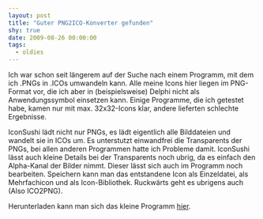 ```yaml
---
layout: post
title: "Guter PNG2ICO-Konverter gefunden"
shy: true
date: 2009-08-26 00:00:00
tags:
  - oldies
---
```


Ich war schon seit längerem auf der Suche nach einem Programm, mit dem ich .PNGs in .ICOs umwandeln kann. Alle meine Icons hier liegen im PNG-Format vor, die ich aber in (beispielsweise) Delphi nicht als Anwendungssymbol einsetzen kann. Einige Programme, die ich getestet habe, kamen nur mit max. 32x32-Icons klar, andere lieferten schlechte Ergebnisse.

IconSushi lädt nicht nur PNGs, es lädt eigentlich alle Bilddateien und wandelt sie in ICOs um. Es unterstutzt einwandfrei die Transparents der PNGs, bei allen anderen Programmen hatte ich Probleme damit. IconSushi lässt auch kleine Details bei der Transparents noch ubrig, da es einfach den Alpha-Kanal der Bilder nimmt. Dieser lässt sich auch im Programm noch bearbeiten. Speichern kann man das entstandene Icon als Einzeldatei, als Mehrfachicon und als Icon-Bibliothek. Ruckwärts geht es ubrigens auch (Also ICO2PNG).

Herunterladen kann man sich das kleine Programm [hier][link].

[link]: http://www.towofu.net/soft/e-aicon.php
